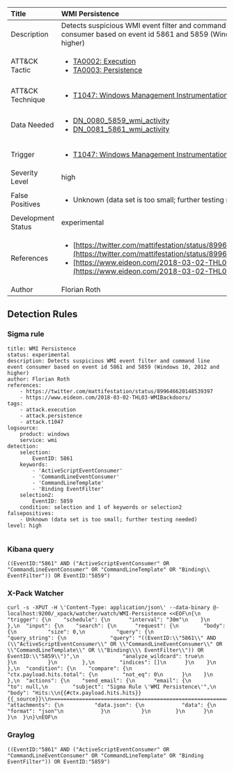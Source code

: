 | Title                | WMI Persistence                                                                                                                                                 |
|:---------------------|:------------------------------------------------------------------------------------------------------------------------------------------------------------|
| Description          | Detects suspicious WMI event filter and command line event consumer based on event id 5861 and 5859 (Windows 10, 2012 and higher)                                                                                                                                           |
| ATT&amp;CK Tactic    | <ul><li>[TA0002: Execution](https://attack.mitre.org/tactics/TA0002)</li><li>[TA0003: Persistence](https://attack.mitre.org/tactics/TA0003)</li></ul>  |
| ATT&amp;CK Technique | <ul><li>[T1047: Windows Management Instrumentation](https://attack.mitre.org/techniques/T1047)</li></ul>                             |
| Data Needed          | <ul><li>[DN_0080_5859_wmi_activity](../Data_Needed/DN_0080_5859_wmi_activity.md)</li><li>[DN_0081_5861_wmi_activity](../Data_Needed/DN_0081_5861_wmi_activity.md)</li></ul>                                                         |
| Trigger              | <ul><li>[T1047: Windows Management Instrumentation](../Triggers/T1047.md)</li></ul>  |
| Severity Level       | high                                                                                                                                                 |
| False Positives      | <ul><li>Unknown (data set is too small; further testing needed)</li></ul>                                                                  |
| Development Status   | experimental                                                                                                                                                |
| References           | <ul><li>[https://twitter.com/mattifestation/status/899646620148539397](https://twitter.com/mattifestation/status/899646620148539397)</li><li>[https://www.eideon.com/2018-03-02-THL03-WMIBackdoors/](https://www.eideon.com/2018-03-02-THL03-WMIBackdoors/)</li></ul>                                                          |
| Author               | Florian Roth                                                                                                                                                |


## Detection Rules

### Sigma rule

```
title: WMI Persistence
status: experimental
description: Detects suspicious WMI event filter and command line event consumer based on event id 5861 and 5859 (Windows 10, 2012 and higher)
author: Florian Roth
references:
    - https://twitter.com/mattifestation/status/899646620148539397
    - https://www.eideon.com/2018-03-02-THL03-WMIBackdoors/
tags:
    - attack.execution
    - attack.persistence
    - attack.t1047
logsource:
    product: windows
    service: wmi
detection:
    selection:
        EventID: 5861
    keywords:
        - 'ActiveScriptEventConsumer'
        - 'CommandLineEventConsumer'
        - 'CommandLineTemplate'
        - 'Binding EventFilter'
    selection2:
        EventID: 5859
    condition: selection and 1 of keywords or selection2
falsepositives:
    - Unknown (data set is too small; further testing needed)
level: high


```





### Kibana query

```
((EventID:"5861" AND ("ActiveScriptEventConsumer" OR "CommandLineEventConsumer" OR "CommandLineTemplate" OR "Binding\\ EventFilter")) OR EventID:"5859")
```





### X-Pack Watcher

```
curl -s -XPUT -H \'Content-Type: application/json\' --data-binary @- localhost:9200/_xpack/watcher/watch/WMI-Persistence <<EOF\n{\n  "trigger": {\n    "schedule": {\n      "interval": "30m"\n    }\n  },\n  "input": {\n    "search": {\n      "request": {\n        "body": {\n          "size": 0,\n          "query": {\n            "query_string": {\n              "query": "((EventID:\\"5861\\" AND (\\"ActiveScriptEventConsumer\\" OR \\"CommandLineEventConsumer\\" OR \\"CommandLineTemplate\\" OR \\"Binding\\\\ EventFilter\\")) OR EventID:\\"5859\\")",\n              "analyze_wildcard": true\n            }\n          }\n        },\n        "indices": []\n      }\n    }\n  },\n  "condition": {\n    "compare": {\n      "ctx.payload.hits.total": {\n        "not_eq": 0\n      }\n    }\n  },\n  "actions": {\n    "send_email": {\n      "email": {\n        "to": null,\n        "subject": "Sigma Rule \'WMI Persistence\'",\n        "body": "Hits:\\n{{#ctx.payload.hits.hits}}{{_source}}\\n================================================================================\\n{{/ctx.payload.hits.hits}}",\n        "attachments": {\n          "data.json": {\n            "data": {\n              "format": "json"\n            }\n          }\n        }\n      }\n    }\n  }\n}\nEOF\n
```





### Graylog

```
((EventID:"5861" AND ("ActiveScriptEventConsumer" OR "CommandLineEventConsumer" OR "CommandLineTemplate" OR "Binding EventFilter")) OR EventID:"5859")
```

